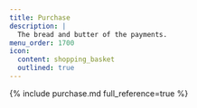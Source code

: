 ```yaml
---
title: Purchase
description: |
  The bread and butter of the payments.
menu_order: 1700
icon:
  content: shopping_basket
  outlined: true
---
```


{% include purchase.md full_reference=true %}
